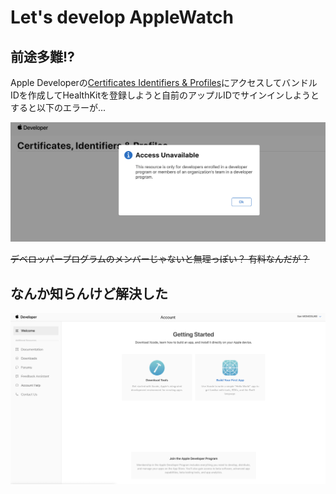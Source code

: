 # Let's develop AppleWatch


## 前途多難!?

Apple Developerの[Certificates Identifiers & Profiles](https://developer.apple.com/account/ios/certificate/certificateList.action)にアクセスしてバンドルIDを作成してHealthKitを登録しようと自前のアップルIDでサインインしようとすると以下のエラーが...

![accessUnavailable](images/%20accessUnavailable.png)

~~デベロッパープログラムのメンバーじゃないと無理っぽい？
有料なんだが？~~

## なんか知らんけど解決した
![accessAvailable](images/accessAvailable.png)
